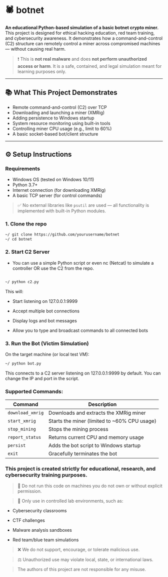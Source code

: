 # 🕷️ botnet

**An educational Python-based simulation of a basic botnet crypto miner.**  
This project is designed for ethical hacking education, red team training, and cybersecurity awareness. It demonstrates how a command-and-control (C2) structure can remotely control a miner across compromised machines — without causing real harm.

> ❗ This is **not real malware** and does **not perform unauthorized access or harm**. It is a safe, contained, and legal simulation meant for learning purposes only.

---

## 📚 What This Project Demonstrates

- Remote command-and-control (C2) over TCP
- Downloading and launching a miner (XMRig)
- Adding persistence to Windows startup
- System resource monitoring using built-in tools
- Controlling miner CPU usage (e.g., limit to 60%)
- A basic socket-based bot/client structure

---

## ⚙️ Setup Instructions

### Requirements

- Windows OS (tested on Windows 10/11)
- Python 3.7+
- Internet connection (for downloading XMRig)
- A basic TCP server (for control commands)

> ✅ No external libraries like `psutil` are used — all functionality is implemented with built-in Python modules.

### 1. Clone the repo

```bash
~/ git clone https://github.com/yourusername/botnet
~/ cd botnet
```
### 2. Start C2 Server
- You can use a simple Python script or even nc (Netcat) to simulate a controller OR use the C2 from the repo.

```bash

~/ python c2.py
```

This will:

- Start listening on 127.0.0.1:9999

- Accept multiple bot connections

- Display logs and bot messages

- Allow you to type and broadcast commands to all connected bots

### 3. Run the Bot (Victim Simulation)  
On the target machine (or local test VM):
```bash
~/ python bot.py
```

This connects to a C2 server listening on 127.0.0.1:9999 by default. You can change the IP and port in the script.

### Supported Commands: 

| Command          | Description                                   |
| ---------------- | --------------------------------------------- |
| `download_xmrig` | Downloads and extracts the XMRig miner        |
| `start_xmrig`    | Starts the miner (limited to \~60% CPU usage) |
| `stop_mining`    | Stops the mining process                      |
| `report_status`  | Returns current CPU and memory usage          |
| `persist`        | Adds the bot script to Windows startup        |
| `exit`           | Gracefully terminates the bot                 |


### This project is created strictly for educational, research, and cybersecurity training purposes.

> 🧠 Do not run this code on machines you do not own or without explicit permission.

> 🧪 Only use in controlled lab environments, such as:

- Cybersecurity classrooms

- CTF challenges

- Malware analysis sandboxes

- Red team/blue team simulations

> ❌ We do not support, encourage, or tolerate malicious use.

> ⚖️ Unauthorized use may violate local, state, or international laws.

> The authors of this project are not responsible for any misuse.
